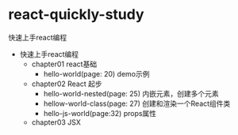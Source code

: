 # react-quickly-study
快速上手react编程


* 快速上手react编程
    * chapter01 react基础
        * hello-world(page: 20) demo示例
    * chapter02 React 起步
        * hello-world-nested(page: 25) 内嵌元素，创建多个元素
        * hellow-world-class(page: 27) 创建和渲染一个React组件类
        * hello-js-world(page:32) props属性   
    * chapter03 JSX 